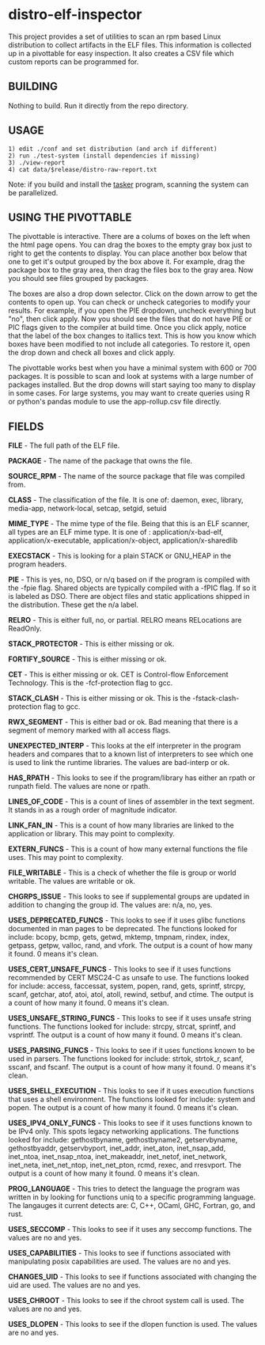 # distro-elf-inspector
This project provides a set of utilities to scan an rpm based Linux distribution to collect artifacts in the ELF files. This information is collected up in a pivottable for easy inspection. It also creates a CSV file which custom reports can be programmed for.

BUILDING
--------
Nothing to build. Run it directly from the repo directory.

USAGE
-----
```
1) edit ./conf and set distribution (and arch if different)
2) run ./test-system (install dependencies if missing)
3) ./view-report
4) cat data/$release/distro-raw-report.txt
```

Note: if you build and install the [tasker](https://github.com/stevegrubb/tasker) program, scanning the system can be parallelized.

USING THE PIVOTTABLE
--------------------
The pivottable is interactive. There are a colums of boxes on the left when the html page opens. You can drag the boxes to the empty gray box just to right to get the contents to display. You can place another box below that one to get it's output grouped by the box above it. For example, drag the package box to the gray area, then drag the files box to the gray area. Now you should see files grouped by packages.

The boxes are also a drop down selector. Click on the down arrow to get the contents to open up. You can check or uncheck categories to modify your results. For example, if you open the PIE dropdown, uncheck everything but "no", then click apply. Now you should see the files that do not have PIE or PIC flags given to the compiler at build time. Once you click apply, notice that the label of the box changes to itallics text. This is how you know which boxes have been modified to not include all categories. To restore it, open the drop down and check all boxes and click apply.

The pivottable works best when you have a minimal system with 600 or 700 packages. It is possible to scan and look at systems with a large number of packages installed. But the drop downs will start saying too many to display in some cases. For large systems, you may want to create queries using R or python's pandas module to use the app-rollup.csv file directly.

FIELDS
------
**FILE** - The full path of the ELF file.

**PACKAGE** - The name of the package that owns the file.

**SOURCE_RPM** - The name of the source package that file was compiled from.

**CLASS** - The classification of the file. It is one of: daemon, exec, library, media-app, network-local, setcap, setgid, setuid

**MIME_TYPE** - The mime type of the file. Being that this is an ELF scanner, all types are an ELF mime type. It is one of : application/x-bad-elf, application/x-executable, application/x-object, application/x-sharedlib

**EXECSTACK** - This is looking for a plain STACK or GNU_HEAP in the program headers.

**PIE** - This is yes, no, DSO, or n/q based on if the program is compiled with the -fpie flag. Shared objects are typically compiled with a -fPIC flag. If so it is labeled as DSO. There are object files and static applications shipped in the distribution. These get the n/a label.

**RELRO** - This is either full, no, or partial. RELRO means RELocations are ReadOnly.

**STACK_PROTECTOR** - This is either missing or ok.

**FORTIFY_SOURCE** - This is either missing or ok.

**CET** - This is either missing or ok. CET is Control-flow Enforcement Technology. This is the -fcf-protection flag to gcc.

**STACK_CLASH** - This is either missing or ok. This is the -fstack-clash-protection flag to gcc.

**RWX_SEGMENT** - This is either bad or ok. Bad meaning that there is a segment of memory marked with all access flags.

**UNEXPECTED_INTERP** - This looks at the elf interpreter in the program headers and compares that to a known list of interpreters to see which one is used to link the runtime libraries. The values are bad-interp or ok.

**HAS_RPATH** - This looks to see if the program/library has either an rpath or runpath field. The values are none or rpath.

**LINES_OF_CODE** - This is a count of lines of assembler in the text segment. It stands in as a rough order of magnitude indicator.

**LINK_FAN_IN** - This is a count of how many libraries are linked to the application or library. This may point to complexity.

**EXTERN_FUNCS** - This is a count of how many external functions the file uses. This may point to complexity.

**FILE_WRITABLE** - This is a check of whether the file is group or world writable. The values are writable or ok.

**CHGRPS_ISSUE** - This looks to see if supplemental groups are updated in addition to changing the group id. The values are: n/a, no, yes.

**USES_DEPRECATED_FUNCS** - This looks to see if it uses glibc functions documented in man pages to be deprecated. The functions looked for include: bcopy, bcmp, gets, getwd, mktemp, tmpnam, rindex, index, getpass, getpw, valloc, rand, and vfork. The output is a count of how many it found. 0 means it's clean.

**USES_CERT_UNSAFE_FUNCS** - This looks to see if it uses functions recommended by CERT MSC24-C as unsafe to use. The functions looked for include: access, faccessat, system, popen, rand, gets, sprintf, strcpy, scanf, getchar, atof, atoi, atol, atoll, rewind, setbuf, and ctime. The output is a count of how many it found. 0 means it's clean.

**USES_UNSAFE_STRING_FUNCS** - This looks to see if it uses unsafe string functions. The functions looked for include: strcpy, strcat, sprintf, and vsprintf. The output is a count of how many it found. 0 means it's clean.

**USES_PARSING_FUNCS** - This looks to see if it uses functions known to be used in parsers. The functions looked for include: strtok, strtok_r, scanf, sscanf, and fscanf. The output is a count of how many it found. 0 means it's clean.

**USES_SHELL_EXECUTION** - This looks to see if it uses execution functions that uses a shell environment. The functions looked for include: system and popen. The output is a count of how many it found. 0 means it's clean.

**USES_IPV4_ONLY_FUNCS** - This looks to see if it uses functions known to be IPv4 only. This spots legacy networking applications. The functions looked for include: gethostbyname, gethostbyname2, getservbyname, gethostbyaddr, getservbyport, inet_addr, inet_aton, inet_nsap_add, inet_ntoa, inet_nsap_ntoa, inet_makeaddr, inet_netof, inet_network, inet_neta, inet_net_ntop, inet_net_pton, rcmd, rexec, and rresvport. The output is a count of how many it found. 0 means it's clean.

**PROG_LANGUAGE** - This tries to detect the language the program was written in by looking for functions uniq to a specific programming language. The langauges it current detects are: C, C++, OCaml, GHC, Fortran, go, and rust.

**USES_SECCOMP** - This looks to see if it uses any seccomp functions. The values are no and yes.

**USES_CAPABILITIES** - This looks to see if functions associated with manipulating posix capabilities are used. The values are no and yes.

**CHANGES_UID** - This looks to see if functions associated with changing the uid are used. The values are no and yes.

**USES_CHROOT** - This looks to see if the chroot system call is used. The values are no and yes.

**USES_DLOPEN** - This looks to see if the dlopen function is used. The values are no and yes.


